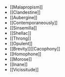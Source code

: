 - [[Malapropism]]
- [[Clandestine]]
- [[Aubergine]]  
- [[Contemporaneously]]  
- [[Sinsemilla]]  
- [[Shellac]]  
- [[Throng]]  
- [[Opulent]]
- [[Brevity]][[Cacophony]]
- [[Homophone]]
- [[Morose]]
- [[Inane]]
- [[Vicissitude]]